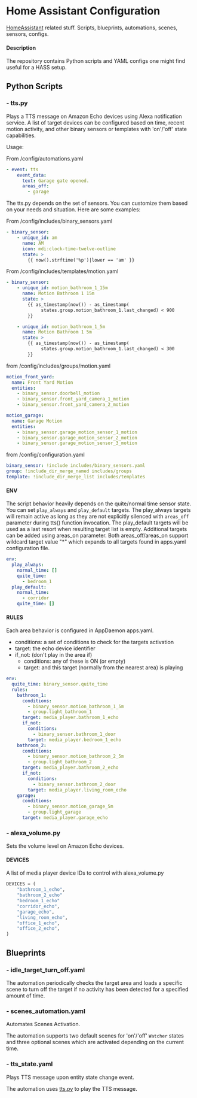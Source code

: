 # Home Assistant Configuration

[HomeAssistant](https://www.home-assistant.io/) related stuff. Scripts,
blueprints, automations, scenes, sensors, configs.

#### Description

The repository contains Python scripts and YAML configs one might find useful
for a HASS setup.

## Python Scripts

### - tts.py

Plays a TTS message on Amazon Echo devices using Alexa notification service. A
list of target devices can be configured based on time, recent motion activity,
and other binary sensors or templates with 'on'/'off' state capabilities.

Usage:

From /config/automations.yaml

```yaml
- event: tts
    event_data:
      text: Garage gate opened.
      areas_off:
        - garage
```

The tts.py depends on the set of sensors. You can customize them based on
your needs and situation. Here are some examples:

From /config/includes/binary_sensors.yaml

```yaml
- binary_sensor:
    - unique_id: am
      name: AM
      icon: mdi:clock-time-twelve-outline
      state: >
        {{ now().strftime('%p')|lower == 'am' }}
```

From /config/includes/templates/motion.yaml

```yaml
- binary_sensor:
    - unique_id: motion_bathroom_1_15m
      name: Motion Bathroom 1 15m
      state: >
        {{ as_timestamp(now()) - as_timestamp(
             states.group.motion_bathroom_1.last_changed) < 900
        }}

    - unique_id: motion_bathroom_1_5m
      name: Motion Bathroom 1 5m
      state: >
        {{ as_timestamp(now()) - as_timestamp(
             states.group.motion_bathroom_1.last_changed) < 300
        }}
```

from /config/includes/groups/motion.yaml

```yaml
motion_front_yard:
  name: Front Yard Motion
  entities:
    - binary_sensor.doorbell_motion
    - binary_sensor.front_yard_camera_1_motion
    - binary_sensor.front_yard_camera_2_motion

motion_garage:
  name: Garage Motion
  entities:
    - binary_sensor.garage_motion_sensor_1_motion
    - binary_sensor.garage_motion_sensor_2_motion
    - binary_sensor.garage_motion_sensor_3_motion
```

from /config/configuration.yaml

```yaml
binary_sensor: !include includes/binary_sensors.yaml
group: !include_dir_merge_named includes/groups
template: !include_dir_merge_list includes/templates
```

#### ENV

The script behavior heavily depends on the quite/normal time sensor state. You
can set `play_always` and `play_default` targets. The play_always
targets will remain active as long as they are not explicitly silenced with
`areas_off` parameter during tts() function invocation. The play_default targets
will be used as a last resort when resulting target list is empty. Additional
targets can be added using areas_on parameter. Both areas_off/areas_on support
wildcard target value "\*" which expands to all targets found in apps.yaml
configuration file.

```yaml
env:
  play_always:
    normal_time: []
    quite_time:
      - bedroom_1
  play_default:
    normal_time:
      - corridor
    quite_time: []
```

#### RULES

Each area behavior is configured in AppDaemon apps.yaml.

- conditions: a set of conditions to check for the targets activation
- target: the echo device identifier
- if_not: (don't play in the area if)
  - conditions: any of these is ON (or empty)
  - target: and this target (normally from the nearest area) is playing

```yaml
env:
  quite_time: binary_sensor.quite_time
  rules:
    bathroom_1:
      conditions:
        - binary_sensor.motion_bathroom_1_5m
        - group.light_bathroom_1
      target: media_player.bathroom_1_echo
      if_not:
        conditions:
          - binary_sensor.bathroom_1_door
        target: media_player.bedroom_1_echo
    bathroom_2:
      conditions:
        - binary_sensor.motion_bathroom_2_5m
        - group.light_bathroom_2
      target: media_player.bathroom_2_echo
      if_not:
        conditions:
          - binary_sensor.bathroom_2_door
        target: media_player.living_room_echo
    garage:
      conditions:
        - binary_sensor.motion_garage_5m
        - group.light_garage
      target: media_player.garage_echo
```

### - alexa_volume.py

Sets the volume level on Amazon Echo devices.

#### DEVICES

A list of media player device IDs to control with alexa_volume.py

```python
DEVICES = (
    "bathroom_1_echo",
    "bathroom_2_echo"
    "bedroom_1_echo"
    "corridor_echo",
    "garage_echo",
    "living_room_echo",
    "office_1_echo",
    "office_2_echo",
)
```

## Blueprints

### - idle_target_turn_off.yaml

The automation periodically checks the target area and loads a specific scene to
turn off the target if no activity has been detected for a specified amount of
time.

### - scenes_automation.yaml

Automates Scenes Activation.

The automation supports two default scenes for 'on'/'off' `Watcher` states and
three optional scenes which are activated depending on the current time.

### - tts_state.yaml

Plays TTS message upon entity state change event.

The automation uses
[tts.py](https://github.com/arkid15r/hass/blob/main/appdaemon/apps/tts.py)
to play the TTS message.
